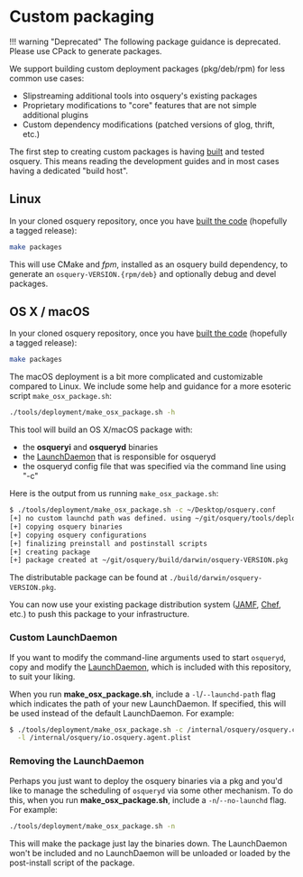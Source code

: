 # Custom packaging

!!! warning "Deprecated"
    The following package guidance is deprecated. Please use CPack to generate packages.

We support building custom deployment packages (pkg/deb/rpm) for less common use cases:

- Slipstreaming additional tools into osquery's existing packages
- Proprietary modifications to "core" features that are not simple additional plugins
- Custom dependency modifications (patched versions of glog, thrift, etc.)

The first step to creating custom packages is having [built](../development/building.md) and tested osquery. This means reading the development guides and in most cases having a dedicated "build host".

## Linux

In your cloned osquery repository, once you have [built the code](../development/building.md) (hopefully a tagged release):

```sh
make packages
```

This will use CMake and *fpm*, installed as an osquery build dependency, to generate an `osquery-VERSION.{rpm/deb}` and optionally debug and devel packages.

## OS X / macOS

In your cloned osquery repository, once you have [built the code](../development/building.md) (hopefully a tagged release):

```sh
make packages
```

The macOS deployment is a bit more complicated and customizable compared to Linux. We include some help and guidance for a more esoteric script `make_osx_package.sh`:

```sh
./tools/deployment/make_osx_package.sh -h
```

This tool will build an OS X/macOS package with:

- the **osqueryi** and **osqueryd** binaries
- the [LaunchDaemon](https://github.com/osquery/osquery/blob/master/tools/deployment/io.osquery.agent.plist) that is responsible for osqueryd
- the osqueryd config file that was specified via the command line using "-c"

Here is the output from us running `make_osx_package.sh`:

```sh
$ ./tools/deployment/make_osx_package.sh -c ~/Desktop/osquery.conf
[+] no custom launchd path was defined. using ~/git/osquery/tools/deployment/io.osquery.agent.plist
[+] copying osquery binaries
[+] copying osquery configurations
[+] finalizing preinstall and postinstall scripts
[+] creating package
[+] package created at ~/git/osquery/build/darwin/osquery-VERSION.pkg
```

The distributable package can be found at `./build/darwin/osquery-VERSION.pkg`.

You can now use your existing package distribution system ([JAMF](https://www.jamf.com), [Chef](https://www.chef.io/products/chef-infra), etc.) to push this package to your infrastructure.

### Custom LaunchDaemon

If you want to modify the command-line arguments used to start `osqueryd`, copy and modify the [LaunchDaemon](https://github.com/osquery/osquery/blob/master/tools/io.osquery.agent.plist), which is included with this repository, to suit your liking.

When you run **make_osx_package.sh**, include a `-l`/`--launchd-path` flag which indicates the path of your new LaunchDaemon. If specified, this will be used instead of the default LaunchDaemon. For example:

```sh
$ ./tools/deployment/make_osx_package.sh -c /internal/osquery/osquery.conf \
  -l /internal/osquery/io.osquery.agent.plist
```

### Removing the LaunchDaemon

Perhaps you just want to deploy the osquery binaries via a pkg and you'd like to manage the scheduling of `osqueryd` via some other mechanism. To do this, when you run **make_osx_package.sh**, include a `-n`/`--no-launchd` flag. For example:

```sh
./tools/deployment/make_osx_package.sh -n
```

This will make the package just lay the binaries down. The LaunchDaemon won't be included and no LaunchDaemon will be unloaded or loaded by the post-install script of the package.
